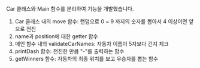 Car 클래스와 Main 함수를 분리하여 기능을 개발했습니다.
1) Car 클래스 내의 move 함수: 랜덤으로 0 ~ 9 까지의 숫자를 뽑아서 4 이상이면 앞으로 전진
2) name과 position에 대한 getter 함수
3) 메인 함수 내의 validateCarNames: 자동차 이름이 5자보다 긴지 체크
4) printDash 함수: 전진한 만큼 "-"를 출력하는 함수
5) getWinners 함수: 자동차의 최종 위치를 보고 우승자를 뽑는 함수